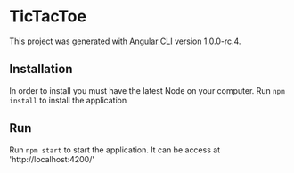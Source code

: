 # TicTacToe

This project was generated with [Angular CLI](https://github.com/angular/angular-cli) version 1.0.0-rc.4.

## Installation

In order to install you must have the latest Node on your computer.
Run `npm install` to install the application

## Run
Run `npm start` to start the application. It can be access at 'http://localhost:4200/'


